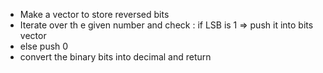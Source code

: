 * Make a vector to store reversed bits
* Iterate over th e given number and check : if LSB is 1 => push it into bits vector
* else push 0
* convert the binary bits into decimal and return